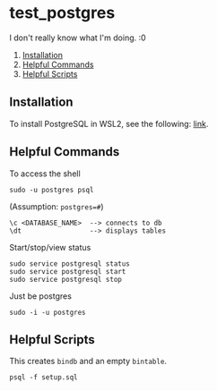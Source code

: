 # test_postgres

I don't really know what I'm doing. :0

1. [Installation](#installation)
2. [Helpful Commands](#helpful-commands)
3. [Helpful Scripts](#helpful-scripts)

## Installation
To install PostgreSQL in WSL2, see the following: [link](https://learn.microsoft.com/en-us/windows/wsl/tutorials/wsl-database#install-postgresql). 

## Helpful Commands

To access the shell
```
sudo -u postgres psql
```
(Assumption: `postgres=#`) 
```
\c <DATABASE_NAME>  --> connects to db
\dt                 --> displays tables
```
Start/stop/view status
```
sudo service postgresql status 
sudo service postgresql start
sudo service postgresql stop
```
Just be postgres
```
sudo -i -u postgres 
```

## Helpful Scripts
This creates `bindb` and an empty `bintable`.
```
psql -f setup.sql
```
